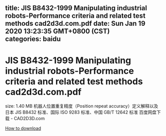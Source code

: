 
title: JIS B8432-1999 Manipulating industrial robots-Performance criteria and related test methods cad2d3d.com.pdf
date: Sun Jan 19 2020 13:23:35 GMT+0800 (CST)    
categories: baidu
---

# JIS B8432-1999 Manipulating industrial robots-Performance criteria and related test methods cad2d3d.com.pdf
size: 1.40 MB
 机器人位置重复精度（Position repeat accuracy）定义解释以及日本 JIS B8432 标准、国际 ISO 9283 标准、中国 GB/T 12642 标准 百度网盘下载 - CAD2D3D.com
 

[How to download](https://bpcam.bemobtrk.com/go/2ceec3aa-1ca2-46d6-b9ff-aaa5c184517c?jno=995)